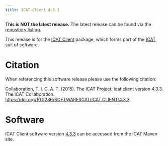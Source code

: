 ```yaml
---
title: ICAT Client 4.3.3
---
```


**This is NOT the latest release.** The latest release can be found via the [repository listing](https://repo.icatproject.org/site/icat/client/).

This release is for the [ICAT Client](/releases/packages/icat-client/icat-client/) package, which forms part of the [ICAT](/releases/) suit of software.

# Citation

When referencing this software release please use the following citation:

Collaboration, T. I. C. A. T. (2015). The ICAT Project: icat.client version 4.3.3. The ICAT Collaboration. https://doi.org/10.5286/SOFTWARE/ICAT/ICAT.CLIENT/4.3.3

# Software
ICAT Client software version [4.3.3](https://repo.icatproject.org/site/icat/client/4.3.3/) can be accessed from the ICAT Maven site.
